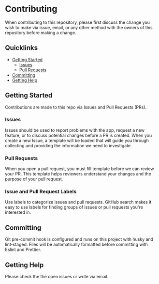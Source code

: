 # Contributing

When contributing to this repository, please first discuss the change you wish to make via issue, email, or any other method with the owners of this repository before making a change.

## Quicklinks

* [Getting Started](#getting-started)
    * [Issues](#issues)
    * [Pull Requests](#pull-requests)
* [Committing](#committing)
* [Getting Help](#getting-help)

## Getting Started

Contributions are made to this repo via Issues and Pull Requests (PRs).

### Issues

Issues should be used to report problems with the app, request a new feature, or to discuss potential changes before a PR is created. When you create a new Issue, a template will be loaded that will guide you through collecting and providing the information we need to investigate.

### Pull Requests

When you open a pull request, you must fill template before we can review your PR. This template helps reviewers understand your changes and the purpose of your pull request.

### Issue and Pull Request Labels

Use labels to categorize issues and pull requests. GitHub search makes it easy to use labels for finding groups of issues or pull requests you're interested in. 

## Committing

Git pre-commit hook is configured and runs on this project with husky and lint-staged. Files will be automatically formatted before committing with Eslint and Prettier.

## Getting Help
Please check the the open issues or write via email.

